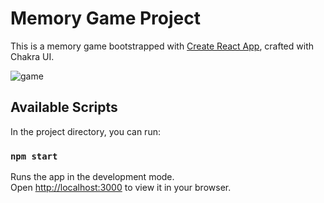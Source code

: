# Memory Game Project

This is a memory game bootstrapped with [Create React App](https://github.com/facebook/create-react-app), crafted with Chakra UI.

![game](https://github.com/nanualinav/memory-game/assets/22339975/2297488d-7b4d-41d3-b324-74d305bbc17b)

## Available Scripts

In the project directory, you can run:

### `npm start`

Runs the app in the development mode.\
Open [http://localhost:3000](http://localhost:3000) to view it in your browser.
